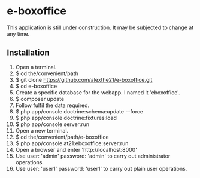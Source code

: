 # e-boxoffice
This application is still under construction. It may be subjected to change at any time.

## Installation

1. Open a terminal.
2. $ cd the/convenient/path
3. $ git clone https://github.com/alexthe21/e-boxoffice.git
4. $ cd e-boxoffice
5. Create a specific database for the webapp. I named it 'eboxoffice'.
6. $ composer update
7. Follow fulfil the data required.
8. $ php app/console doctrine:schema:update --force
9. $ php app/console doctrine:fixtures:load
10. $ php app/console server:run
11. Open a new terminal.
12. $ cd the/convenient/path/e-boxoffice
13. $ php app/console at21:eboxoffice:server:run
14. Open a browser and enter 'http://localhost:8000'
15. Use user: 'admin' password: 'admin' to carry out administrator operations.
16. Use user: 'user1' password: 'user1' to carry out plain user operations.

